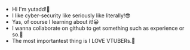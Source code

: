 - Hi I'm yutadd!👋
- I like cyber-security like seriously like literally!😎
- Yas, of course I learning about it!😀
- I wanna collaborate on github to get something such as experience or so.😤
- The most importantest thing is I LOVE VTUBERs.🥰
